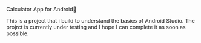 <h>Calculator App for Android🧮</h>
<p>This is a project that i build to understand the basics of Android Studio. The projrct is currently under testing and I hope I can complete it as soon as possible.</p>
